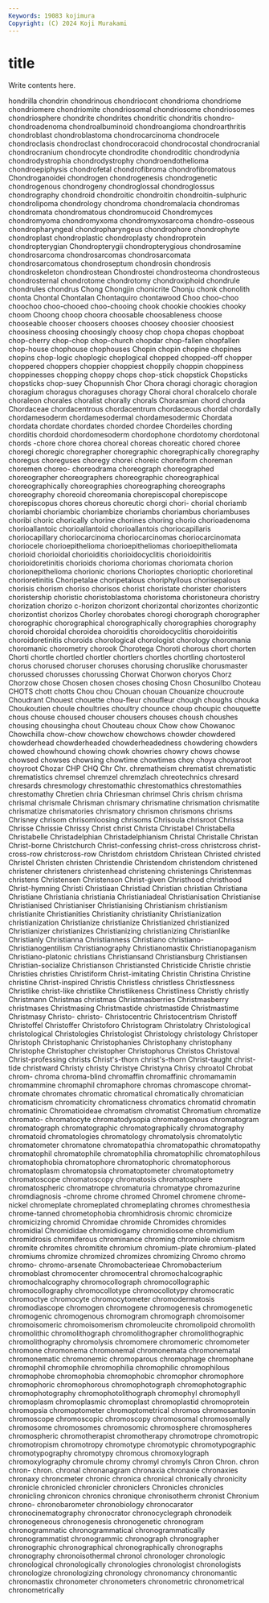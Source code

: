 ```yaml
---
Keywords: 19083 kojimura
Copyright: (C) 2024 Koji Murakami
---
```


# title

Write contents here.



hondrilla
chondrin chondrinous chondriocont chondrioma chondriome chondriomere chondriomite chondriosomal chondriosome chondriosomes
chondriosphere chondrite chondrites chondritic chondritis chondro- chondroadenoma chondroalbuminoid chondroangioma chondroarthritis
chondroblast chondroblastoma chondrocarcinoma chondrocele chondroclasis chondroclast chondrocoracoid chondrocostal chondrocranial chondrocranium
chondrocyte chondrodite chondroditic chondrodynia chondrodystrophia chondrodystrophy chondroendothelioma chondroepiphysis chondrofetal chondrofibroma
chondrofibromatous Chondroganoidei chondrogen chondrogenesis chondrogenetic chondrogenous chondrogeny chondroglossal chondroglossus chondrography
chondroid chondroitic chondroitin chondroitin-sulphuric chondrolipoma chondrology chondroma chondromalacia chondromas chondromata
chondromatous chondromucoid Chondromyces chondromyoma chondromyxoma chondromyxosarcoma chondro-osseous chondropharyngeal chondropharyngeus chondrophore
chondrophyte chondroplast chondroplastic chondroplasty chondroprotein chondropterygian Chondropterygii chondropterygious chondrosamine chondrosarcoma
chondrosarcomas chondrosarcomata chondrosarcomatous chondroseptum chondrosin chondrosis chondroskeleton chondrostean Chondrostei chondrosteoma
chondrosteous chondrosternal chondrotome chondrotomy chondroxiphoid chondrule chondrules chondrus Chong Chongjin
chonicrite Chonju chonk chonolith chonta Chontal Chontalan Chontaquiro chontawood Choo
choo-choo choochoo choo-chooed choo-chooing chook chookie chookies chooky choom Choong
choop choora choosable choosableness choose chooseable chooser choosers chooses choosey
choosier choosiest choosiness choosing choosingly choosy chop chopa chopas chopboat
chop-cherry chop-chop chop-church chopdar chop-fallen chopfallen chop-house chophouse chophouses Chopin
chopin chopine chopines chopins chop-logic choplogic choplogical chopped chopped-off chopper
choppered choppers choppier choppiest choppily choppin choppiness choppinesses chopping choppy
chops chop-stick chopstick Chopsticks chopsticks chop-suey Chopunnish Chor Chora choragi
choragic choragion choragium choragus choraguses choragy Chorai choral choralcelo chorale
choraleon chorales choralist chorally chorals Chorasmian chord chorda Chordaceae chordacentrous
chordacentrum chordaceous chordal chordally chordamesoderm chordamesodermal chordamesodermic Chordata chordata chordate
chordates chorded chordee Chordeiles chording chorditis chordoid chordomesoderm chordophone chordotomy
chordotonal chords -chore chore chorea choreal choreas choreatic chored choree
choregi choregic choregrapher choregraphic choregraphically choregraphy choregus choreguses choregy chorei
choreic choreiform choreman choremen choreo- choreodrama choreograph choreographed choreographer choreographers
choreographic choreographical choreographically choreographies choreographing choreographs choreography choreoid choreomania chorepiscopal
chorepiscope chorepiscopus chores choreus choreutic chorgi chori- chorial choriamb choriambi
choriambic choriambize choriambs choriambus choriambuses choribi choric chorically chorine chorines
choring chorio chorioadenoma chorioallantoic chorioallantoid chorioallantois choriocapillaris choriocapillary choriocarcinoma choriocarcinomas
choriocarcinomata choriocele chorioepithelioma chorioepitheliomas chorioepitheliomata chorioid chorioidal chorioiditis chorioidocyclitis chorioidoiritis
chorioidoretinitis chorioids chorioma choriomas choriomata chorion chorionepithelioma chorionic chorions Chorioptes
chorioptic chorioretinal chorioretinitis Choripetalae choripetalous choriphyllous chorisepalous chorisis chorism choriso
chorisos chorist choristate chorister choristers choristership choristic choristoblastoma choristoma choristoneura
choristry chorization chorizo c-horizon chorizont chorizontal chorizontes chorizontic chorizontist chorizos
Chorley chorobates chorogi chorograph chorographer chorographic chorographical chorographically chorographies chorography
choroid choroidal choroidea choroiditis choroidocyclitis choroidoiritis choroidoretinitis choroids chorological chorologist
chorology choromania choromanic chorometry chorook Chorotega Choroti chorous chort chorten
Chorti chortle chortled chortler chortlers chortles chortling chortosterol chorus chorused
choruser choruses chorusing choruslike chorusmaster chorussed chorusses chorussing Chorwat Chorwon
choryos Chorz Chorzow chose Chosen chosen choses chosing Chosn Chosunilbo
Choteau CHOTS chott chotts Chou chou Chouan chouan Chouanize choucroute
Choudrant Chouest chouette chou-fleur choufleur chough choughs chouka Choukoutien choule
choultries choultry chounce choup choupic chouquette chous chouse choused chouser
chousers chouses choush choushes chousing chousingha chout Chouteau choux Chow
chow Chowanoc Chowchilla chow-chow chowchow chowchows chowder chowdered chowderhead chowderheaded
chowderheadedness chowdering chowders chowed chowhound chowing chowk chowries chowry chows
chowse chowsed chowses chowsing chowtime chowtimes choy choya choyaroot choyroot
Chozar CHP CHQ Chr Chr. chrematheism chrematist chrematistic chrematistics chremsel
chremzel chremzlach chreotechnics chresard chresards chresmology chrestomathic chrestomathics chrestomathies chrestomathy
Chretien chria Chriesman chrimsel Chris chrism chrisma chrismal chrismale Chrisman
chrismary chrismatine chrismation chrismatite chrismatize chrismatories chrismatory chrismon chrismons chrisms
Chrisney chrisom chrisomloosing chrisoms Chrisoula chrisroot Chrissa Chrisse Chrissie Chrissy
Christ christ Christa Christabel Christabella Christabelle Christadelphian Christadelphianism Christal Christalle
Christan Christ-borne Christchurch Christ-confessing christ-cross christcross christ-cross-row christcross-row Christdom christdom
Christean Christed christed Christel Christen christen Christendie Christendom christendom christened
christener christeners christenhead christening christenings Christenmas christens Christensen Christenson Christ-given
Christhood christhood Christ-hymning Christi Christiaan Christiad Christian christian Christiana Christiane
Christiania christiania Christianiadeal Christianisation Christianise Christianised Christianiser Christianising Christianism christianism
christianite Christianities Christianity christianity Christianization christianization Christianize christianize Christianized christianized
Christianizer christianizes Christianizing christianizing Christianlike Christianly Christianna Christianness Christiano christiano-
Christianogentilism Christianography Christianomastix Christianopaganism Christiano-platonic christians Christiansand Christiansburg Christiansen Christian-socialize
Christianson Christiansted Christicide Christie christie Christies christies Christiform Christ-imitating Christin
Christina Christine christine Christ-inspired Christis Christless christless Christlessness Christlike christ-like
christlike Christlikeness Christliness Christly christly Christmann Christmas christmas Christmasberries Christmasberry
christmases Christmasing Christmastide christmastide Christmastime Christmasy Christo- christo- Christocentric Christocentrism
Christoff Christoffel Christoffer Christoforo Christogram Christolatry Christological christological Christologies Christologist
Christology christology Christoper Christoph Christophanic Christophanies Christophany christophany Christophe Christopher
christopher Christophorus Christos Christoval Christ-professing christs Christ's-thorn christ's-thorn Christ-taught christ-tide
christward Christy christy Christye Christyna Chrisy chroatol Chrobat chrom- chroma
chroma-blind chromaffin chromaffinic chromamamin chromammine chromaphil chromaphore chromas chromascope chromat-
chromate chromates chromatic chromatical chromatically chromatician chromaticism chromaticity chromaticness chromatics
chromatid chromatin chromatinic Chromatioideae chromatism chromatist Chromatium chromatize chromato- chromatocyte
chromatodysopia chromatogenous chromatogram chromatograph chromatographic chromatographically chromatography chromatoid chromatologies chromatology
chromatolysis chromatolytic chromatometer chromatone chromatopathia chromatopathic chromatopathy chromatophil chromatophile chromatophilia
chromatophilic chromatophilous chromatophobia chromatophore chromatophoric chromatophorous chromatoplasm chromatopsia chromatoptometer chromatoptometry
chromatoscope chromatoscopy chromatosis chromatosphere chromatospheric chromatrope chromaturia chromatype chromazurine chromdiagnosis
-chrome chrome chromed Chromel chromene chrome-nickel chromeplate chromeplated chromeplating chromes
chromesthesia chrome-tanned chrometophobia chromhidrosis chromic chromicize chromicizing chromid Chromidae chromide
Chromides chromides chromidial Chromididae chromidiogamy chromidiosome chromidium chromidrosis chromiferous chrominance
chroming chromiole chromism chromite chromites chromitite chromium chromium-plate chromium-plated chromiums
chromize chromized chromizes chromizing Chromo chromo chromo- chromo-arsenate Chromobacterieae Chromobacterium
chromoblast chromocenter chromocentral chromochalcographic chromochalcography chromocollograph chromocollographic chromocollography chromocollotype chromocollotypy
chromocratic chromoctye chromocyte chromocytometer chromodermatosis chromodiascope chromogen chromogene chromogenesis chromogenetic
chromogenic chromogenous chromogram chromograph chromoisomer chromoisomeric chromoisomerism chromoleucite chromolipoid chromolith
chromolithic chromolithograph chromolithographer chromolithographic chromolithography chromolysis chromomere chromomeric chromometer chromone
chromonema chromonemal chromonemata chromonematal chromonematic chromonemic chromoparous chromophage chromophane chromophil
chromophile chromophilia chromophilic chromophilous chromophobe chromophobia chromophobic chromophor chromophore chromophoric
chromophorous chromophotograph chromophotographic chromophotography chromophotolithograph chromophyl chromophyll chromoplasm chromoplasmic chromoplast
chromoplastid chromoprotein chromopsia chromoptometer chromoptometrical chromos chromosantonin chromoscope chromoscopic chromoscopy
chromosomal chromosomally chromosome chromosomes chromosomic chromosphere chromospheres chromospheric chromotherapist chromotherapy
chromotrope chromotropic chromotropism chromotropy chromotype chromotypic chromotypographic chromotypography chromotypy chromous
chromoxylograph chromoxylography chromule chromy chromyl chromyls Chron Chron. chron chron-
chron. chronal chronanagram chronaxia chronaxie chronaxies chronaxy chroncmeter chronic chronica
chronical chronically chronicity chronicle chronicled chronicler chroniclers Chronicles chronicles chronicling
chronicon chronics chronique chronisotherm chronist Chronium chrono- chronobarometer chronobiology chronocarator
chronocinematography chronocrator chronocyclegraph chronodeik chronogeneous chronogenesis chronogenetic chronogram chronogrammatic chronogrammatical
chronogrammatically chronogrammatist chronogrammic chronograph chronographer chronographic chronographical chronographically chronographs chronography
chronoisothermal chronol chronologer chronologic chronological chronologically chronologies chronologist chronologists chronologize
chronologizing chronology chronomancy chronomantic chronomastix chronometer chronometers chronometric chronometrical chronometrically
